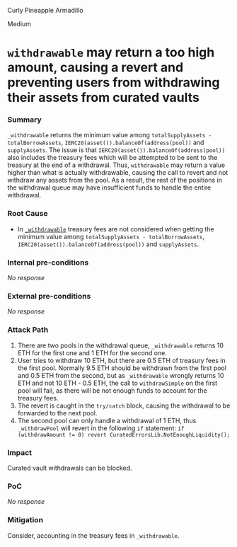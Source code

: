 Curly Pineapple Armadillo

Medium

# `withdrawable` may return a too high amount, causing a revert and preventing users from withdrawing their assets from curated vaults

### Summary

`_withdrawable` returns the minimum value among `totalSupplyAssets - totalBorrowAssets`, `IERC20(asset()).balanceOf(address(pool))` and `supplyAssets`. The issue is that `IERC20(asset()).balanceOf(address(pool))` also includes the treasury fees which will be attempted to be sent to the treasury at the end of a withdrawal. Thus, `withdrawable` may return a value higher than what is actually withdrawable, causing the call to revert and not withdraw any assets from the pool. As a result, the rest of the positions in the withdrawal queue may have insufficient funds to handle the entire withdrawal.

### Root Cause

- In [`_withdrawable`](https://github.com/sherlock-audit/2024-06-new-scope/blob/c8300e73f4d751796daad3dadbae4d11072b3d79/zerolend-one/contracts/core/vaults/CuratedVaultGetters.sol#L126) treasury fees are not considered when getting the minimum value among `totalSupplyAssets - totalBorrowAssets`, `IERC20(asset()).balanceOf(address(pool))` and `supplyAssets`.

### Internal pre-conditions

_No response_

### External pre-conditions

_No response_

### Attack Path

1. There are two pools in the withdrawal queue, `_withdrawable` returns 10 ETH for the first one and 1 ETH for the second one.
2. User tries to withdraw 10 ETH, but there are 0.5 ETH of treasury fees in the first pool. Normally 9.5 ETH should be withdrawn from the first pool and 0.5 ETH from the second, but as `_withdrawable` wrongly returns 10 ETH and not 10 ETH - 0.5 ETH, the call to `withdrawSimple` on the first pool will fail, as there will be not enough funds to account for the treasury fees.
3. The revert is caught in the `try/catch` block, causing the withdrawal to be forwarded to the next pool.
4. The second pool can only handle a withdrawal of 1 ETH, thus `_withdrawPool` will revert in the following `if` statement: `if (withdrawAmount != 0) revert CuratedErrorsLib.NotEnoughLiquidity();`

### Impact

Curated vault withdrawals can be blocked.

### PoC

_No response_

### Mitigation

Consider, accounting in the treasury fees in `_withdrawable`.